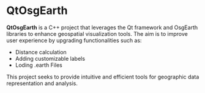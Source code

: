 # QtOsgEarth

**QtOsgEarth** is a C++ project that leverages the Qt framework and OsgEarth libraries to enhance geospatial visualization tools. The aim is to improve user experience by upgrading functionalities such as:

- Distance calculation
- Adding customizable labels
- Loding .earth Files

This project seeks to provide intuitive and efficient tools for geographic data representation and analysis.
